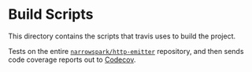 # Build Scripts

This directory contains the scripts that travis uses to build the project.

Tests on the entire [`narrowspark/http-emitter`](https://github.com/narrowspark/http-emitter) repository,
and then sends code coverage reports out to [Codecov](https://codecov.io/github/narrowspark/http-emitter).
